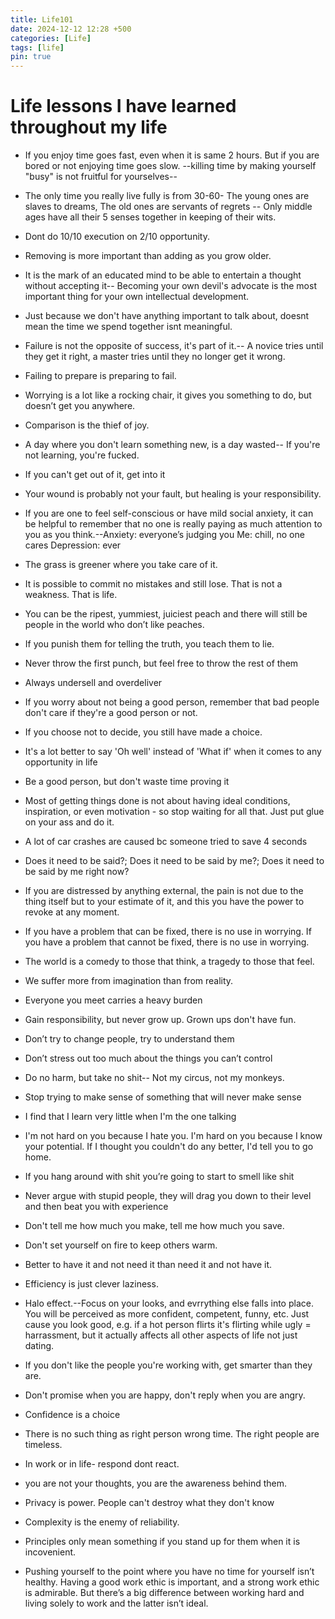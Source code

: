 ```yaml
---
title: Life101
date: 2024-12-12 12:28 +500
categories: [Life]
tags: [life]
pin: true
---
```


# Life lessons I have learned throughout my life

- If you enjoy time goes fast, even when it is same 2 hours. But if you are bored or not enjoying time goes slow. --killing time by making yourself "busy" is not fruitful for yourselves--

- The only time you really live fully is from 30-60- The young ones are slaves to dreams, The old ones are servants of regrets -- Only middle ages have all their 5 senses together in keeping of their wits.

- Dont do 10/10 execution on 2/10 opportunity.

- Removing is more important than adding as you grow older.

- It is the mark of an educated mind to be able to entertain a thought without accepting it-- Becoming your own devil's advocate is the most important thing for your own intellectual development.

- Just because we don't have anything important to talk about, doesnt mean the time we spend together isnt meaningful.

- Failure is not the opposite of success, it's part of it.-- A novice tries until they get it right, a master tries until they no longer get it wrong.

- Failing to prepare is preparing to fail.

- Worrying is a lot like a rocking chair, it gives you something to do, but doesn’t get you anywhere.

- Comparison is the thief of joy.

- A day where you don't learn something new, is a day wasted-- If you're not learning, you're fucked.

- If you can't get out of it, get into it

- Your wound is probably not your fault, but healing is your responsibility.

- If you are one to feel self-conscious or have mild social anxiety, it can be helpful to remember that no one is really paying as much attention to you as you think.--Anxiety: everyone’s judging you Me: chill, no one cares Depression: ever

- The grass is greener where you take care of it.

- It is possible to commit no mistakes and still lose. That is not a weakness. That is life.

- You can be the ripest, yummiest, juiciest peach and there will still be people in the world who don’t like peaches.

- If you punish them for telling the truth, you teach them to lie.

- Never throw the first punch, but feel free to throw the rest of them

- Always undersell and overdeliver

- If you worry about not being a good person, remember that bad people don't care if they're a good person or not.

- If you choose not to decide, you still have made a choice.

- It's a lot better to say 'Oh well' instead of 'What if' when it comes to any opportunity in life

- Be a good person, but don't waste time proving it

- Most of getting things done is not about having ideal conditions, inspiration, or even motivation - so stop waiting for all that. Just put glue on your ass and do it.

- A lot of car crashes are caused bc someone tried to save 4 seconds

- Does it need to be said?; Does it need to be said by me?; Does it need to be said by me right now?

- If you are distressed by anything external, the pain is not due to the thing itself but to your estimate of it, and this you have the power to revoke at any moment.

- If you have a problem that can be fixed, there is no use in worrying. If you have a problem that cannot be fixed, there is no use in worrying.

- The world is a comedy to those that think, a tragedy to those that feel.

- We suffer more from imagination than from reality.

- Everyone you meet carries a heavy burden

- Gain responsibility, but never grow up. Grown ups don't have fun.

- Don’t try to change people, try to understand them

- Don’t stress out too much about the things you can’t control

- Do no harm, but take no shit-- Not my circus, not my monkeys.

- Stop trying to make sense of something that will never make sense

- I find that I learn very little when I'm the one talking

- I'm not hard on you because I hate you. I'm hard on you because I know your potential. If I thought you couldn't do any better, I'd tell you to go home.

- If you hang around with shit you’re going to start to smell like shit

- Never argue with stupid people, they will drag you down to their level and then beat you with experience

- Don't tell me how much you make, tell me how much you save.

- Don't set yourself on fire to keep others warm.

- Better to have it and not need it than need it and not have it.

- Efficiency is just clever laziness.

- Halo effect.--Focus on your looks, and evrrything else falls into place. You will be perceived as more confident, competent, funny, etc. Just cause you look good, e.g. if a hot person flirts it's flirting while ugly = harrassment, but it actually affects all other aspects of life not just dating.

- If you don't like the people you're working with, get smarter than they are.

- Don't promise when you are happy, don't reply when you are angry.

- Confidence is a choice

- There is no such thing as right person wrong time. The right people are timeless.

- In work or in life- respond dont react.

- you are not your thoughts, you are the awareness behind them.

- Privacy is power. People can't destroy what they don't know

- Complexity is the enemy of reliability.

- Principles only mean something if you stand up for them when it is incovenient.


- Pushing yourself to the point where you have no time for yourself isn’t healthy.
Having a good work ethic is important, and a strong work ethic is admirable. But there’s a big difference between working hard and living solely to work and the latter isn’t ideal.